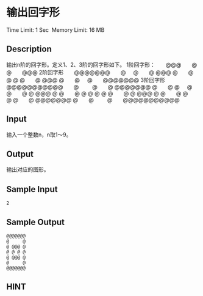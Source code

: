 # 输出回字形
Time Limit: 1 Sec  Memory Limit: 16 MB


## Description
输出n阶的回字形。定义1、2、3阶的回字形如下。
1阶回字形：
      @@@
      @ @
      @@@
2阶回字形
      @@@@@@@
      @     @
      @ @@@ @
      @ @ @ @
      @ @@@ @
      @     @
      @@@@@@@
3阶回字形
      @@@@@@@@@@@
      @         @
      @ @@@@@@@ @
      @ @     @ @
      @ @ @@@ @ @
      @ @ @ @ @ @
      @ @ @@@ @ @
      @ @     @ @
      @ @@@@@@@ @
      @         @
      @@@@@@@@@@@


## Input
输入一个整数n，n取1～9。


## Output
输出对应的图形。


## Sample Input
```
2
```
## Sample Output
```
@@@@@@@
@     @
@ @@@ @
@ @ @ @
@ @@@ @
@     @
@@@@@@@

```

## HINT
